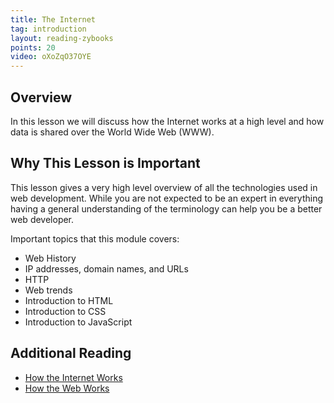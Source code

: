 ```yaml
---
title: The Internet
tag: introduction
layout: reading-zybooks
points: 20
video: oXoZqO37OYE
---
```


## Overview

In this lesson we will discuss how the Internet works at a high level and how data is shared over
the World Wide Web (WWW).


## Why This Lesson is Important

This lesson gives a very high level overview of all the technologies used in web development. While
you are not expected to be an expert in everything having a general understanding of the terminology
can help you be a better web developer.

Important topics that this module covers:

- Web History
- IP addresses, domain names, and URLs
- HTTP
- Web trends
- Introduction to HTML
- Introduction to CSS
- Introduction to JavaScript

## Additional Reading 

- [How the Internet
  Works](https://developer.mozilla.org/en-US/docs/Learn/Common_questions/How_does_the_Internet_work)
- [How the Web Works](https://developer.mozilla.org/en-US/docs/Learn/Getting_started_with_the_web/How_the_Web_works)
